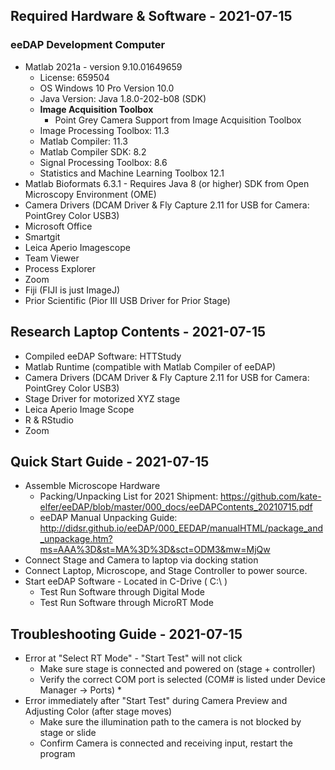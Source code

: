 ## Required Hardware & Software - 2021-07-15

### eeDAP Development Computer

* Matlab 2021a - version 9.10.01649659
   * License: 659504
   * OS Windows 10 Pro Version 10.0
   * Java Version: Java 1.8.0-202-b08 (SDK)
   * **Image Acquisition Toolbox**
      * Point Grey Camera Support from Image Acquisition Toolbox
   * Image Processing Toolbox: 11.3
   * Matlab Compiler: 11.3
   * Matlab Compiler SDK: 8.2
   * Signal Processing Toolbox: 8.6
   * Statistics and Machine Learning Toolbox 12.1
 * Matlab Bioformats 6.3.1 - Requires Java 8 (or higher) SDK from Open Microscopy Environment (OME)
 * Camera Drivers (DCAM Driver & Fly Capture 2.11 for USB for Camera: PointGrey Color USB3)
 * Microsoft Office
 * Smartgit
 * Leica Aperio Imagescope
 * Team Viewer
 * Process Explorer
 * Zoom 
 * Fiji (FIJI is just ImageJ)
 * Prior Scientific (Pior III USB Driver for Prior Stage)

## Research Laptop Contents - 2021-07-15

 * Compiled eeDAP Software: HTTStudy
 * Matlab Runtime (compatible with Matlab Compiler of eeDAP)
 * Camera Drivers (DCAM Driver & Fly Capture 2.11 for USB for Camera: PointGrey Color USB3)
 * Stage Driver for motorized XYZ stage
 * Leica Aperio Image Scope
 * R & RStudio
 * Zoom

## Quick Start Guide - 2021-07-15

 * Assemble Microscope Hardware
   * Packing/Unpacking List for 2021 Shipment: https://github.com/kate-elfer/eeDAP/blob/master/000_docs/eeDAPContents_20210715.pdf
   * eeDAP Manual Unpacking Guide: http://didsr.github.io/eeDAP/000_EEDAP/manualHTML/package_and_unpackage.htm?ms=AAA%3D&st=MA%3D%3D&sct=ODM3&mw=MjQw 
 * Connect Stage and Camera to laptop via docking station
 * Connect Laptop, Microscope, and Stage Controller to power source.
 * Start eeDAP Software - Located in C-Drive ( C:\ )
    * Test Run Software through Digital Mode
    * Test Run Software through MicroRT Mode

## Troubleshooting Guide - 2021-07-15

 * Error at "Select RT Mode" - "Start Test" will not click
    * Make sure stage is connected and powered on (stage + controller)
    * Verify the correct COM port is selected (COM# is listed under Device Manager -> Ports) *    
 * Error immediately after "Start Test" during Camera Preview and Adjusting Color (after stage moves)
    * Make sure the illumination path to the camera is not blocked by stage or slide
    * Confirm Camera is connected and receiving input, restart the program
 
